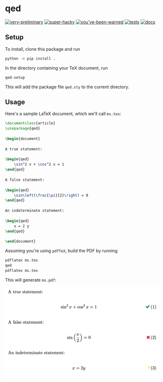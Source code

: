 qed
===

[![very-preliminary](https://img.shields.io/badge/very-preliminary-yellow)]() [![super-hacky](https://img.shields.io/badge/super-hacky-orange)]() [![you've-been-warned](https://img.shields.io/badge/you've-been%20warned-red)]() [![tests](https://github.com/rodluger/qed/actions/workflows/tests.yml/badge.svg)](https://github.com/rodluger/qed/actions/workflows/tests.yml) [![docs](https://qed-latex.readthedocs.io/en/latest/?badge=latest)](https://readthedocs.org/projects/qed-latex/badge/?version=latest)

## Setup

To install, clone this package and run

```bash
python -m pip install .
```

In the directory containing your TeX document, run

```bash
qed-setup
```

This will add the package file ``qed.sty`` to the current directory.

## Usage

Here's a sample LaTeX document, which we'll call ``ms.tex``:

```latex
\documentclass{article}
\usepackage{qed}

\begin{document}

A true statement:

\begin{qed}
    \sin^2 x + \cos^2 x = 1
\end{qed}

A false statement:

\begin{qed}
    \sin\left(\frac{\pi}{2}\right) = 0
\end{qed}

An indeterminate statement:

\begin{qed}
    x = 2 y
\end{qed}

\end{document}
```

Assuming you're using `pdfTeX`, build the PDF by running

```bash
pdflatex ms.tex
qed
pdflatex ms.tex
```

This will generate ``ms.pdf``:

![example](.github/example.png)
